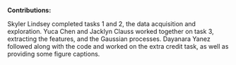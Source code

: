 **Contributions:**

Skyler Lindsey completed tasks 1 and 2, the data acquisition and exploration. Yuca Chen and Jacklyn Clauss worked together on task 3, extracting the features, and the Gaussian processes. 
Dayanara Yanez followed along with the code and worked on the extra credit task, as well as providing some figure captions. 
